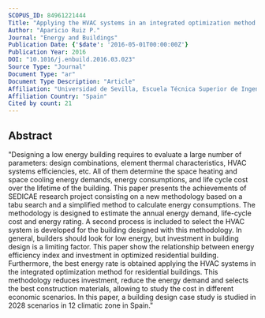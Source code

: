 ```yaml
---
SCOPUS_ID: 84961221444
Title: "Applying the HVAC systems in an integrated optimization method for residential building's design. A case study in Spain"
Author: "Aparicio Ruiz P."
Journal: "Energy and Buildings"
Publication Date: {'$date': '2016-05-01T00:00:00Z'}
Publication Year: 2016
DOI: "10.1016/j.enbuild.2016.03.023"
Source Type: "Journal"
Document Type: "ar"
Document Type Description: "Article"
Affiliation: "Universidad de Sevilla, Escuela Técnica Superior de Ingeniería"
Affiliation Country: "Spain"
Cited by count: 21
---
```


## Abstract
"Designing a low energy building requires to evaluate a large number of parameters: design combinations, element thermal characteristics, HVAC systems efficiencies, etc. All of them determine the space heating and space cooling energy demands, energy consumptions, and life cycle cost over the lifetime of the building. This paper presents the achievements of SEDICAE research project consisting on a new methodology based on a tabu search and a simplified method to calculate energy consumptions. The methodology is designed to estimate the annual energy demand, life-cycle cost and energy rating. A second process is included to select the HVAC system is developed for the building designed with this methodology. In general, builders should look for low energy, but investment in building design is a limiting factor. This paper show the relationship between energy efficiency index and investment in optimized residential building. Furthermore, the best energy rate is obtained applying the HVAC systems in the integrated optimization method for residential buildings. This methodology reduces investment, reduce the energy demand and selects the best construction materials, allowing to study the cost in different economic scenarios. In this paper, a building design case study is studied in 2028 scenarios in 12 climatic zone in Spain."
